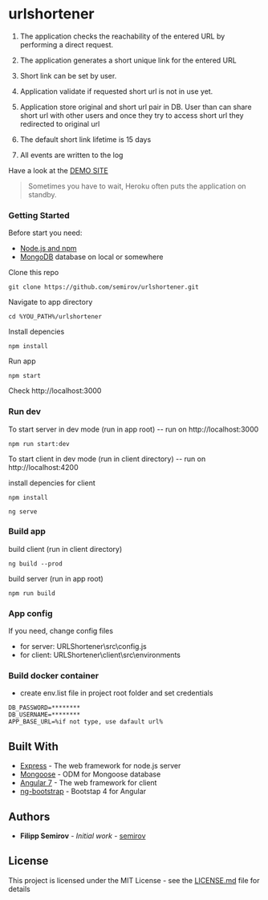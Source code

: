 

# urlshortener

1. The application checks the reachability of the entered URL by performing a direct request.

2. The application generates a short unique link for the entered URL

3. Short link can be set by user.

4. Application validate if requested short url is not in use yet.

5. Application store original and short url pair in DB. User than can share short url with other users and once they try to access short url they  redirected to original url

6. The default short link lifetime is 15 days

7. All events are written to the log


Have a look at the [DEMO SITE](https://sfv-urlshortener.herokuapp.com/)
> Sometimes you have to wait, Heroku often puts the application on standby.

### Getting Started

Before start you need:
* [Node.js and npm](https://nodejs.org/en/)
* [MongoDB](https://www.mongodb.com/download-center/community) database on local or somewhere

Clone this repo

```
git clone https://github.com/semirov/urlshortener.git
```
Navigate to app directory
```
cd %YOU_PATH%/urlshortener
```
Install depencies
```
npm install
```
Run app
```
npm start
```
Check http://localhost:3000

### Run dev

To start server in dev mode (run in app root) -- run on http://localhost:3000
```
npm run start:dev
```
To start client in dev mode (run in client directory) -- run on http://localhost:4200 

install depencies for client
```
npm install
```
```
ng serve
```

### Build app
build client (run in client directory)
```
ng build --prod
```
build server (run in app root)
```
npm run build
```

### App config
If you need, change config files 
* for server: URLShortener\src\config.js
* for client: URLShortener\client\src\environments

### Build docker container
* create env.list file in project root folder and set credentials
 ```
DB_PASSWORD=********
DB_USERNAME=********
APP_BASE_URL=%if not type, use dafault url%
```


## Built With

* [Express](https://expressjs.com/ru/) - The web framework for node.js server
* [Mongoose](https://mongoosejs.com/) - ODM for Mongoose database
* [Angular 7](https://angular.io/) - The web framework for client
* [ng-bootstrap](https://ng-bootstrap.github.io/#/home) - Bootstap 4 for Angular

## Authors

* **Filipp Semirov** - *Initial work* - [semirov](https://github.com/semirov)

## License

This project is licensed under the MIT License - see the [LICENSE.md](LICENSE.md) file for details


